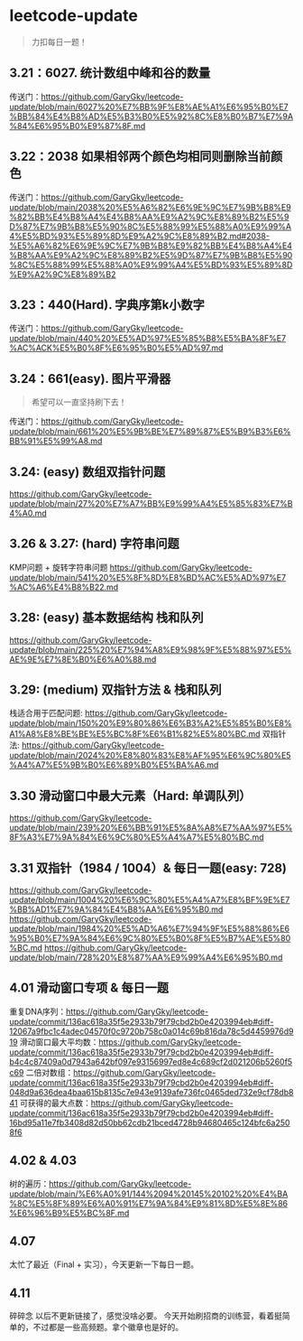 # leetcode-update
>  力扣每日一题！

## 3.21：6027. 统计数组中峰和谷的数量
传送门：https://github.com/GaryGky/leetcode-update/blob/main/6027%20%E7%BB%9F%E8%AE%A1%E6%95%B0%E7%BB%84%E4%B8%AD%E5%B3%B0%E5%92%8C%E8%B0%B7%E7%9A%84%E6%95%B0%E9%87%8F.md

## 3.22：2038 如果相邻两个颜色均相同则删除当前颜色
传送门：https://github.com/GaryGky/leetcode-update/blob/main/2038%20%E5%A6%82%E6%9E%9C%E7%9B%B8%E9%82%BB%E4%B8%A4%E4%B8%AA%E9%A2%9C%E8%89%B2%E5%9D%87%E7%9B%B8%E5%90%8C%E5%88%99%E5%88%A0%E9%99%A4%E5%BD%93%E5%89%8D%E9%A2%9C%E8%89%B2.md#2038-%E5%A6%82%E6%9E%9C%E7%9B%B8%E9%82%BB%E4%B8%A4%E4%B8%AA%E9%A2%9C%E8%89%B2%E5%9D%87%E7%9B%B8%E5%90%8C%E5%88%99%E5%88%A0%E9%99%A4%E5%BD%93%E5%89%8D%E9%A2%9C%E8%89%B2

## 3.23：440(Hard). 字典序第k小数字
传送门：https://github.com/GaryGky/leetcode-update/blob/main/440%20%E5%AD%97%E5%85%B8%E5%BA%8F%E7%AC%ACK%E5%B0%8F%E6%95%B0%E5%AD%97.md

## 3.24：661(easy). 图片平滑器

> 希望可以一直坚持刷下去！

传送门：https://github.com/GaryGky/leetcode-update/blob/main/661%20%E5%9B%BE%E7%89%87%E5%B9%B3%E6%BB%91%E5%99%A8.md

## 3.24: (easy) 数组双指针问题

https://github.com/GaryGky/leetcode-update/blob/main/27%20%E7%A7%BB%E9%99%A4%E5%85%83%E7%B4%A0.md

## 3.26 & 3.27: (hard) 字符串问题
KMP问题 + 旋转字符串问题
https://github.com/GaryGky/leetcode-update/blob/main/541%20%E5%8F%8D%E8%BD%AC%E5%AD%97%E7%AC%A6%E4%B8%B22.md

## 3.28: (easy) 基本数据结构 栈和队列
https://github.com/GaryGky/leetcode-update/blob/main/225%20%E7%94%A8%E9%98%9F%E5%88%97%E5%AE%9E%E7%8E%B0%E6%A0%88.md

## 3.29: (medium) 双指针方法 & 栈和队列
栈适合用于匹配问题: https://github.com/GaryGky/leetcode-update/blob/main/150%20%E9%80%86%E6%B3%A2%E5%85%B0%E8%A1%A8%E8%BE%BE%E5%BC%8F%E6%B1%82%E5%80%BC.md
双指针法: https://github.com/GaryGky/leetcode-update/blob/main/2024%20%E8%80%83%E8%AF%95%E6%9C%80%E5%A4%A7%E5%9B%B0%E6%89%B0%E5%BA%A6.md

## 3.30 滑动窗口中最大元素（Hard: 单调队列）
https://github.com/GaryGky/leetcode-update/blob/main/239%20%E6%BB%91%E5%8A%A8%E7%AA%97%E5%8F%A3%E7%9A%84%E6%9C%80%E5%A4%A7%E5%80%BC.md

## 3.31 双指针（1984 / 1004）& 每日一题(easy: 728)
https://github.com/GaryGky/leetcode-update/blob/main/1004%20%E6%9C%80%E5%A4%A7%E8%BF%9E%E7%BB%AD1%E7%9A%84%E4%B8%AA%E6%95%B0.md
https://github.com/GaryGky/leetcode-update/blob/main/1984%20%E5%AD%A6%E7%94%9F%E5%88%86%E6%95%B0%E7%9A%84%E6%9C%80%E5%B0%8F%E5%B7%AE%E5%80%BC.md
https://github.com/GaryGky/leetcode-update/blob/main/728%20%E8%87%AA%E9%99%A4%E6%95%B0.md

## 4.01 滑动窗口专项 & 每日一题
重复DNA序列：https://github.com/GaryGky/leetcode-update/commit/136ac618a35f5e2933b79f79cbd2b0e4203994eb#diff-12067a9fbc1c4adec04570f0c9720b758c0a014c69b816da78c5d4459976d919
滑动窗口最大平均数：https://github.com/GaryGky/leetcode-update/commit/136ac618a35f5e2933b79f79cbd2b0e4203994eb#diff-b4c4c87409a0d7943a642bf097e93156997ed8e4c689cf2d021206b5260f5c69
二倍对数组：https://github.com/GaryGky/leetcode-update/commit/136ac618a35f5e2933b79f79cbd2b0e4203994eb#diff-048d9a636dea4baa615b8135c7e943e9139afe736fc0465ded732e9cf78db841
可获得的最大点数：https://github.com/GaryGky/leetcode-update/commit/136ac618a35f5e2933b79f79cbd2b0e4203994eb#diff-16bd95a11e7fb3408d82d50bb62cdb21bced4728b94680465c124bfc6a2508f6

## 4.02 & 4.03
树的遍历：https://github.com/GaryGky/leetcode-update/blob/main/%E6%A0%91/144%2094%20145%20102%20%E4%BA%8C%E5%8F%89%E6%A0%91%E7%9A%84%E9%81%8D%E5%8E%86%E6%96%B9%E5%BC%8F.md

## 4.07

太忙了最近（Final  + 实习），今天更新一下每日一题。

## 4.11
碎碎念 以后不更新链接了，感觉没啥必要。
今天开始刷招商的训练营，看着挺简单的，不过都是一些高频题。拿个徽章也是好的。
